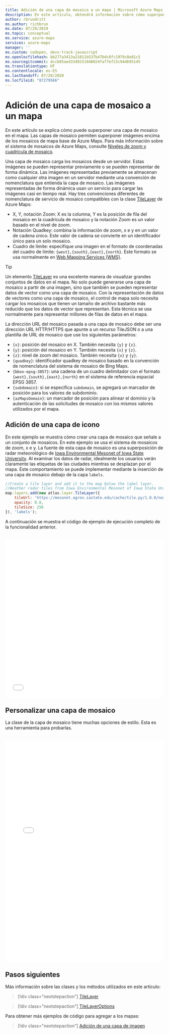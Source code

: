 ```yaml
---
title: Adición de una capa de mosaico a un mapa | Microsoft Azure Maps
description: En este artículo, obtendrá información sobre cómo superponer una capa de mosaico en un mapa mediante el SDK web de Microsoft Azure Maps. Las capas de mosaico permiten representar imágenes en un mapa.
author: rbrundritt
ms.author: richbrun
ms.date: 07/29/2019
ms.topic: conceptual
ms.service: azure-maps
services: azure-maps
manager: ''
ms.custom: codepen, devx-track-javascript
ms.openlocfilehash: bb277a3413a21011b537b47bdc8fc1979c8e81c5
ms.sourcegitcommit: dccb85aed33d9251048024faf7ef23c94d695145
ms.translationtype: HT
ms.contentlocale: es-ES
ms.lasthandoff: 07/28/2020
ms.locfileid: "87279566"
---
```

# <a name="add-a-tile-layer-to-a-map"></a>Adición de una capa de mosaico a un mapa

En este artículo se explica cómo puede superponer una capa de mosaico en el mapa. Las capas de mosaico permiten superponer imágenes encima de los mosaicos de mapa base de Azure Maps. Para más información sobre el sistema de mosaicos de Azure Maps, consulte [Niveles de zoom y cuadrícula de mosaico](zoom-levels-and-tile-grid.md).

Una capa de mosaico carga los mosaicos desde un servidor. Estas imágenes se pueden representar previamente o se pueden representar de forma dinámica. Las imágenes representadas previamente se almacenan como cualquier otra imagen en un servidor mediante una convención de nomenclatura que entienda la capa de mosaico. Las imágenes representadas de forma dinámica usan un servicio para cargar las imágenes casi en tiempo real. Hay tres convenciones diferentes de nomenclatura de servicio de mosaico compatibles con la clase [TileLayer](https://docs.microsoft.com/javascript/api/azure-maps-control/atlas.layer.tilelayer?view=azure-iot-typescript-latest) de Azure Maps: 

* X, Y, notación Zoom: X es la columna, Y es la posición de fila del mosaico en la cuadrícula de mosaico y la notación Zoom es un valor basado en el nivel de zoom.
* Notación Quadkey: combina la información de zoom, x e y en un valor de cadena único. Este valor de cadena se convierte en un identificador único para un solo mosaico.
* Cuadro de límite: especifique una imagen en el formato de coordenadas del cuadro de límite: `{west},{south},{east},{north}`. Este formato se usa normalmente en [Web Mapping Services (WMS)](https://www.opengeospatial.org/standards/wms).

> [!TIP]
> Un elemento [TileLayer](https://docs.microsoft.com/javascript/api/azure-maps-control/atlas.layer.tilelayer?view=azure-iot-typescript-latest) es una excelente manera de visualizar grandes conjuntos de datos en el mapa. No solo puede generarse una capa de mosaico a partir de una imagen, sino que también se pueden representar datos de vector como una capa de mosaico. Con la representación de datos de vectores como una capa de mosaico, el control de mapa solo necesita cargar los mosaicos que tienen un tamaño de archivo bastante más reducido que los datos de vector que representan. Esta técnica se usa normalmente para representar millones de filas de datos en el mapa.

La dirección URL del mosaico pasada a una capa de mosaico debe ser una dirección URL HTTP/HTTPS que apunte a un recurso TileJSON o a una plantilla de URL de mosaico que use los siguientes parámetros: 

* `{x}`: posición del mosaico en X. También necesita `{y}` y `{z}`.
* `{y}`: posición del mosaico en Y. También necesita `{x}` y `{z}`.
* `{z}`: nivel de zoom del mosaico. También necesita `{x}` y `{y}`.
* `{quadkey}`: identificador quadkey de mosaico basado en la convención de nomenclatura del sistema de mosaico de Bing Maps.
* `{bbox-epsg-3857}`: una cadena de un cuadro delimitador con el formato `{west},{south},{east},{north}` en el sistema de referencia espacial EPSG 3857.
* `{subdomain}`: si se especifica `subdomain`, se agregará un marcador de posición para los valores de subdominio.
* `{azMapsDomain}`: un marcador de posición para alinear el dominio y la autenticación de las solicitudes de mosaico con los mismos valores utilizados por el mapa.

## <a name="add-a-tile-layer"></a>Adición de una capa de icono

 En este ejemplo se muestra cómo crear una capa de mosaico que señale a un conjunto de mosaicos. En este ejemplo se usa el sistema de mosaicos de zoom, x e y. La fuente de esta capa de mosaico es una superposición de radar meteorológico de [Iowa Environmental Mesonet of Iowa State University](https://mesonet.agron.iastate.edu/ogc/). Al examinar los datos de radar, idealmente los usuarios verán claramente las etiquetas de las ciudades mientras se desplazan por el mapa. Este comportamiento se puede implementar mediante la inserción de una capa de mosaico debajo de la capa `labels`.

```javascript
//Create a tile layer and add it to the map below the label layer.
//Weather radar tiles from Iowa Environmental Mesonet of Iowa State University.
map.layers.add(new atlas.layer.TileLayer({
    tileUrl: 'https://mesonet.agron.iastate.edu/cache/tile.py/1.0.0/nexrad-n0q-900913/{z}/{x}/{y}.png',
    opacity: 0.8,
    tileSize: 256
}), 'labels');
```

A continuación se muestra el código de ejemplo de ejecución completo de la funcionalidad anterior.

<br/>

<iframe height='500' scrolling='no' title='Capa de mosaico que usa X, Y y Z' src='//codepen.io/azuremaps/embed/BGEQjG/?height=500&theme-id=0&default-tab=js,result&embed-version=2&editable=true' frameborder='no' allowtransparency='true' allowfullscreen='true' style='width: 100%;'>Consulte el Pen <a href='https://codepen.io/azuremaps/pen/BGEQjG/'>capa de mosaico que usa X, Y y Z</a> de Azure Maps (<a href='https://codepen.io/azuremaps'>@azuremaps</a>) en <a href='https://codepen.io'>CodePen</a>.
</iframe>

## <a name="customize-a-tile-layer"></a>Personalizar una capa de mosaico

La clase de la capa de mosaico tiene muchas opciones de estilo. Esta es una herramienta para probarlas.

<br/>

<iframe height='700' scrolling='no' title='Opciones de capa de mosaico' src='//codepen.io/azuremaps/embed/xQeRWX/?height=700&theme-id=0&default-tab=result' frameborder='no' allowtransparency='true' allowfullscreen='true' style='width: 100%;'>Consulte el Pen <a href='https://codepen.io/azuremaps/pen/xQeRWX/'>opciones de capa de mosaico</a> de Azure Maps (<a href='https://codepen.io/azuremaps'>@azuremaps</a>) en <a href='https://codepen.io'>CodePen</a>.
</iframe>

## <a name="next-steps"></a>Pasos siguientes

Más información sobre las clases y los métodos utilizados en este artículo:

> [!div class="nextstepaction"]
> [TileLayer](https://docs.microsoft.com/javascript/api/azure-maps-control/atlas.layer.tilelayer?view=azure-iot-typescript-latest)

> [!div class="nextstepaction"]
> [TileLayerOptions](https://docs.microsoft.com/javascript/api/azure-maps-control/atlas.tilelayeroptions?view=azure-iot-typescript-latest)

Para obtener más ejemplos de código para agregar a los mapas:

> [!div class="nextstepaction"]
> [Adición de una capa de imagen](./map-add-image-layer.md)
